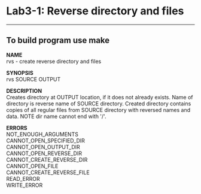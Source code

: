 # Lab3-1: Reverse directory and files
---
To build program use make
---
**NAME**\
		rvs - create reverse directory and files

**SYNOPSIS**\
		rvs SOURCE OUTPUT

**DESCRIPTION**\
		Creates directory at OUTPUT location, if it does not already exists. Name of directory is reverse name of SOURCE directory. Created directory contains copies of all regular files from SOURCE directory with reversed names and data.
		NOTE dir name cannot end with '/'.

**ERRORS**\
		NOT_ENOUGH_ARGUMENTS\
 		CANNOT_OPEN_SPECIFIED_DIR\
 		CANNOT_OPEN_OUTPUT_DIR\
 		CANNOT_OPEN_REVERSE_DIR\
 		CANNOT_CREATE_REVERSE_DIR\
 		CANNOT_OPEN_FILE\
 		CANNOT_CREATE_REVERSE_FILE\
 		READ_ERROR\
 		WRITE_ERROR
